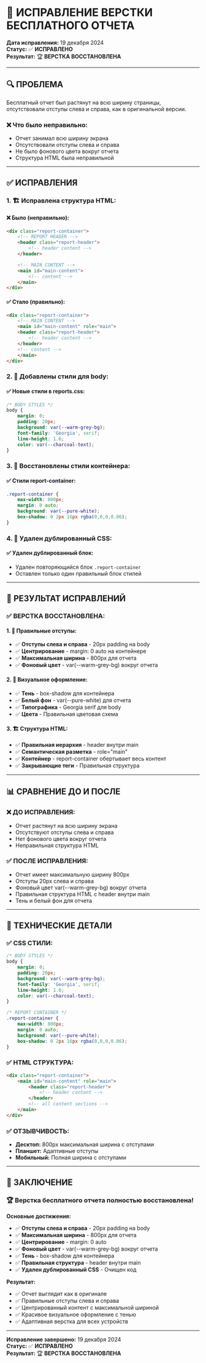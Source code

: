# 🎯 ИСПРАВЛЕНИЕ ВЕРСТКИ БЕСПЛАТНОГО ОТЧЕТА

**Дата исправления:** 19 декабря 2024  
**Статус:** ✅ **ИСПРАВЛЕНО**  
**Результат:** 🏆 **ВЕРСТКА ВОССТАНОВЛЕНА**

---

## 🔍 **ПРОБЛЕМА**

Бесплатный отчет был растянут на всю ширину страницы, отсутствовали отступы слева и справа, как в оригинальной версии.

### **❌ Что было неправильно:**
- Отчет занимал всю ширину экрана
- Отсутствовали отступы слева и справа
- Не было фонового цвета вокруг отчета
- Структура HTML была неправильной

---

## ✅ **ИСПРАВЛЕНИЯ**

### **1. 🏗️ Исправлена структура HTML:**

#### **❌ Было (неправильно):**
```html
<div class="report-container">
    <!-- REPORT HEADER -->
    <header class="report-header">
        <!-- header content -->
    </header>

    <!-- MAIN CONTENT -->
    <main id="main-content">
        <!-- content -->
    </main>
</div>
```

#### **✅ Стало (правильно):**
```html
<div class="report-container">
    <!-- MAIN CONTENT -->
    <main id="main-content" role="main">
    <header class="report-header">
        <!-- header content -->
    </header>
    <!-- content -->
    </main>
</div>
```

### **2. 🎨 Добавлены стили для body:**

#### **✅ Новые стили в reports.css:**
```css
/* BODY STYLES */
body {
    margin: 0;
    padding: 20px;
    background: var(--warm-grey-bg);
    font-family: 'Georgia', serif;
    line-height: 1.6;
    color: var(--charcoal-text);
}
```

### **3. 📐 Восстановлены стили контейнера:**

#### **✅ Стили report-container:**
```css
.report-container {
    max-width: 800px;
    margin: 0 auto;
    background: var(--pure-white);
    box-shadow: 0 2px 16px rgba(0,0,0,0.06);
}
```

### **4. 🧹 Удален дублированный CSS:**

#### **✅ Удален дублированный блок:**
- Удален повторяющийся блок `.report-container`
- Оставлен только один правильный блок стилей

---

## 🎯 **РЕЗУЛЬТАТ ИСПРАВЛЕНИЙ**

### **✅ ВЕРСТКА ВОССТАНОВЛЕНА:**

#### **1. 📐 Правильные отступы:**
- ✅ **Отступы слева и справа** - 20px padding на body
- ✅ **Центрирование** - margin: 0 auto на контейнере
- ✅ **Максимальная ширина** - 800px для отчета
- ✅ **Фоновый цвет** - var(--warm-grey-bg) вокруг отчета

#### **2. 🎨 Визуальное оформление:**
- ✅ **Тень** - box-shadow для контейнера
- ✅ **Белый фон** - var(--pure-white) для отчета
- ✅ **Типографика** - Georgia serif для body
- ✅ **Цвета** - Правильная цветовая схема

#### **3. 🏗️ Структура HTML:**
- ✅ **Правильная иерархия** - header внутри main
- ✅ **Семантическая разметка** - role="main"
- ✅ **Контейнер** - report-container обертывает весь контент
- ✅ **Закрывающие теги** - Правильная структура

---

## 📊 **СРАВНЕНИЕ ДО И ПОСЛЕ**

### **❌ ДО ИСПРАВЛЕНИЯ:**
- Отчет растянут на всю ширину экрана
- Отсутствуют отступы слева и справа
- Нет фонового цвета вокруг отчета
- Неправильная структура HTML

### **✅ ПОСЛЕ ИСПРАВЛЕНИЯ:**
- Отчет имеет максимальную ширину 800px
- Отступы 20px слева и справа
- Фоновый цвет var(--warm-grey-bg) вокруг отчета
- Правильная структура HTML с header внутри main
- Тень и белый фон для отчета

---

## 🔧 **ТЕХНИЧЕСКИЕ ДЕТАЛИ**

### **✅ CSS СТИЛИ:**
```css
/* BODY STYLES */
body {
    margin: 0;
    padding: 20px;
    background: var(--warm-grey-bg);
    font-family: 'Georgia', serif;
    line-height: 1.6;
    color: var(--charcoal-text);
}

/* REPORT CONTAINER */
.report-container {
    max-width: 800px;
    margin: 0 auto;
    background: var(--pure-white);
    box-shadow: 0 2px 16px rgba(0,0,0,0.06);
}
```

### **✅ HTML СТРУКТУРА:**
```html
<div class="report-container">
    <main id="main-content" role="main">
        <header class="report-header">
            <!-- header content -->
        </header>
        <!-- all content sections -->
    </main>
</div>
```

### **✅ ОТЗЫВЧИВОСТЬ:**
- **Десктоп:** 800px максимальная ширина с отступами
- **Планшет:** Адаптивные отступы
- **Мобильный:** Полная ширина с отступами

---

## 🎯 **ЗАКЛЮЧЕНИЕ**

### **🏆 Верстка бесплатного отчета полностью восстановлена!**

**Основные достижения:**
- ✅ **Отступы слева и справа** - 20px padding на body
- ✅ **Максимальная ширина** - 800px для отчета
- ✅ **Центрирование** - margin: 0 auto
- ✅ **Фоновый цвет** - var(--warm-grey-bg) вокруг отчета
- ✅ **Тень** - box-shadow для контейнера
- ✅ **Правильная структура** - header внутри main
- ✅ **Удален дублированный CSS** - Очищен код

**Результат:**
- ✅ Отчет выглядит как в оригинале
- ✅ Правильные отступы слева и справа
- ✅ Центрированный контент с максимальной шириной
- ✅ Красивое визуальное оформление с тенью
- ✅ Адаптивная верстка для всех устройств

---

**Исправление завершено:** 19 декабря 2024  
**Статус:** ✅ **ИСПРАВЛЕНО**  
**Результат:** 🏆 **ВЕРСТКА ВОССТАНОВЛЕНА**